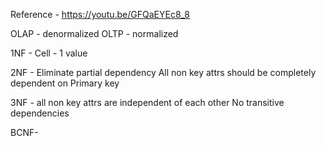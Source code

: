 Reference - https://youtu.be/GFQaEYEc8_8

OLAP - denormalized
OLTP - normalized

1NF - 
	Cell - 1 value

2NF -
	Eliminate partial dependency 
	All non key attrs should be completely dependent on Primary key

3NF - 
	all non key attrs are independent of each other
	No transitive dependencies

BCNF-
	